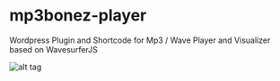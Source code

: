 mp3bonez-player
===============

Wordpress Plugin and Shortcode for Mp3 / Wave Player and Visualizer based on WavesurferJS

![alt tag](https://github.com/DolanDevelopment/mp3bonez-player/master/Source/content/snapshot.png)